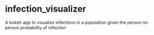 # infection_visualizer
A bokeh app to visualize infections in a population given the person-to-person probability of infection
